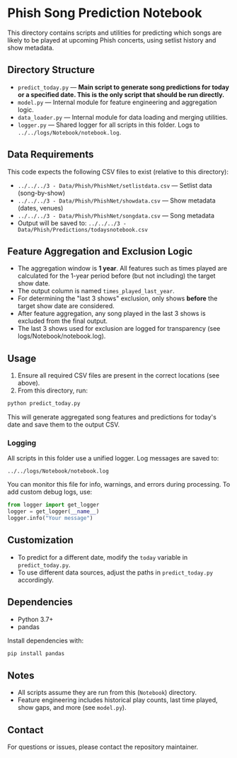 # Phish Song Prediction Notebook

This directory contains scripts and utilities for predicting which songs are likely to be played at upcoming Phish concerts, using setlist history and show metadata.

## Directory Structure

- `predict_today.py` — **Main script to generate song predictions for today or a specified date. This is the only script that should be run directly.**
- `model.py` — Internal module for feature engineering and aggregation logic.
- `data_loader.py` — Internal module for data loading and merging utilities.
- `logger.py` — Shared logger for all scripts in this folder. Logs to `../../logs/Notebook/notebook.log`.

## Data Requirements

This code expects the following CSV files to exist (relative to this directory):

- `../../../3 - Data/Phish/PhishNet/setlistdata.csv` — Setlist data (song-by-show)
- `../../../3 - Data/Phish/PhishNet/showdata.csv` — Show metadata (dates, venues)
- `../../../3 - Data/Phish/PhishNet/songdata.csv` — Song metadata
- Output will be saved to: `../../../3 - Data/Phish/Predictions/todaysnotebook.csv`

## Feature Aggregation and Exclusion Logic
- The aggregation window is **1 year**. All features such as times played are calculated for the 1-year period before (but not including) the target show date.
- The output column is named `times_played_last_year`.
- For determining the "last 3 shows" exclusion, only shows **before** the target show date are considered.
- After feature aggregation, any song played in the last 3 shows is excluded from the final output.
- The last 3 shows used for exclusion are logged for transparency (see logs/Notebook/notebook.log).

## Usage

1. Ensure all required CSV files are present in the correct locations (see above).
2. From this directory, run:

```bash
python predict_today.py
```

This will generate aggregated song features and predictions for today's date and save them to the output CSV.

### Logging

All scripts in this folder use a unified logger. Log messages are saved to:
```
../../logs/Notebook/notebook.log
```
You can monitor this file for info, warnings, and errors during processing. To add custom debug logs, use:
```python
from logger import get_logger
logger = get_logger(__name__)
logger.info("Your message")
```

## Customization

- To predict for a different date, modify the `today` variable in `predict_today.py`.
- To use different data sources, adjust the paths in `predict_today.py` accordingly.

## Dependencies

- Python 3.7+
- pandas

Install dependencies with:

```bash
pip install pandas
```

## Notes

- All scripts assume they are run from this (`Notebook`) directory.
- Feature engineering includes historical play counts, last time played, show gaps, and more (see `model.py`).

## Contact

For questions or issues, please contact the repository maintainer.
